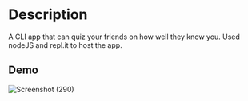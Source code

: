 # Description

A CLI app that can quiz your friends on how well they know you. Used nodeJS and repl.it to host the app.

## Demo

![Screenshot (290)](https://user-images.githubusercontent.com/67150257/137702045-b3b63af8-ebbf-490f-aa78-0f3ede0a09a7.png)
